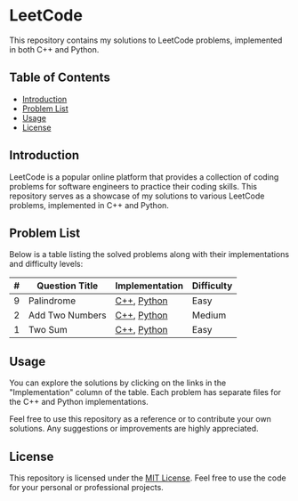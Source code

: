 # LeetCode

This repository contains my solutions to LeetCode problems, implemented in both C++ and Python.

## Table of Contents

- [Introduction](#introduction)
- [Problem List](#problem-list)
- [Usage](#usage)
- [License](#license)

## Introduction

LeetCode is a popular online platform that provides a collection of coding problems for software engineers to practice
their coding skills. This repository serves as a showcase of my solutions to various LeetCode problems, implemented in
C++ and Python.

## Problem List

Below is a table listing the solved problems along with their implementations and difficulty levels:

| # | Question Title  | Implementation                                                         | Difficulty |
|---|-----------------|------------------------------------------------------------------------|------------|
| 9 | Palindrome      | [C++](./Easy/Palindrome.cpp), [Python](./Easy/Palindrome.py)           | Easy       |
| 2 | Add Two Numbers | [C++](./Medium/AddTwoNumbers.cpp), [Python](./Medium/AddTwoNumbers.py) | Medium     |
| 1 | Two Sum         | [C++](./Easy/TwoSum.cpp), [Python](./Easy/TwoSum.py)                   | Easy       |

## Usage

You can explore the solutions by clicking on the links in the "Implementation" column of the table. Each problem has
separate files for the C++ and Python implementations.

Feel free to use this repository as a reference or to contribute your own solutions. Any suggestions or improvements are
highly appreciated.

## License

This repository is licensed under the [MIT License](LICENSE). Feel free to use the code for your personal or
professional projects.
